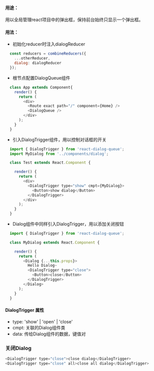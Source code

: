 #### 用途：
用以全局管理react项目中的弹出框，保持前台始终只显示一个弹出框。

#### 用法：
- 初始化reducer时注入dialogReducer
```javascript
  const reducers = combineReducers({
    ...otherReducer,
    dialog: dialogReducer
  });
```
- 根节点配置DialogQueue组件
```javascript
  class App extends Component{
    render() {
      return (
        <div>
          <Route exact path="/" component={Home} />
          <DialogQueue />
        </div>
      );
    }
  }
```
- 引入DialogTrigger组件，用以控制对话框的开关
```javascript
  import { DialogTrigger } from 'react-dialog-queue';
  import MyDialog from '../components/dialog';

  class Test extends React.Component {

    render() {
      return (
        <div>
          <DialogTrigger type="show" cmpt={MyDialog}>
            <Button>show dialog</Button>
          </DialogTrigger>
        </div>
      );
    }
  }
```

- Dialog组件中同样引入DialogTrigger，用以添加关闭按钮
```javascript
  import { DialogTrigger } from 'react-dialog-queue';

  class MyDialog extends React.Component {

    render() {
      return (
        <Dialog {...this.props}>
          Hello Dialog~
          <DialogTrigger type="close">
            <Button>close</Button>
          </DialogTrigger>
        </Dialog>
      );
    }
  }
```


#### DialogTrigger 属性
- type: 'show' | 'open' | 'close'
- cmpt: 关联的Dialog组件类
- data: 传给Dialog组件的数据，键值对



### 关闭Dialog
```javascript
<DialogTrigger type="close">close dialog</DialogTrigger>
<DialogTrigger type="close" all>close all dialog</DialogTrigger>
```
